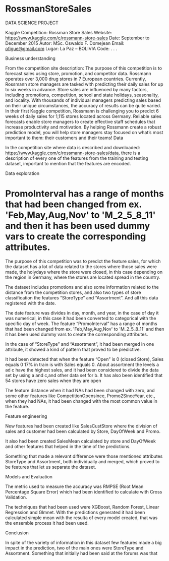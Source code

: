 # RossmanStoreSales
DATA SCIENCE PROJECT


Kaggle Competition: Rossman Store Sales
Website: https://www.kaggle.com/c/rossmann-store-sales
Date: September to December 2015
	Autor: MSc. Oswaldo F. Domejean
Email: ofigue@gmail.com
Lugar: La Paz – BOLIVIA
Code: . . .


Business understanding

From the competition site description:
The purpose of this competition is to forecast sales using store, promotion, and competitor data. Rossmann operates over 3,000 drug stores in 7 European countries. Currently, Rossmann store managers are tasked with predicting their daily sales for up to six weeks in advance. Store sales are influenced by many factors, including promotions, competition, school and state holidays, seasonality, and locality. 
With thousands of individual managers predicting sales based on their unique circumstances, the accuracy of results can be quite varied. In their first Kaggle competition, Rossmann is challenging you to predict 6 weeks of daily sales for 1,115 stores located across Germany. Reliable sales forecasts enable store managers to create effective staff schedules that increase productivity and motivation. By helping Rossmann create a robust prediction model, you will help store managers stay focused on what’s most important to them: their customers and their teams! 
Data 

In the competition site where data is described and downloaded: https://www.kaggle.com/c/rossmann-store-sales/data, there is a description of every one of the features from the training and testing dataset, important to mention that the features are encoded.

Data exploration 

# PromoInterval has a range of months that had been changed from ex. 'Feb,May,Aug,Nov' to 'M_2_5_8_11' and then it has been used dummy vars to create the corresponding attributes.

The purpose of this competition was to predict the feature sales, for which the dataset has a lot of data related to the stores where those sales were made, the holydays where the store were closed, in this case depending on the region in Germany, where the stores are located spread in the country.

The dataset includes promotions and also some information related to the distance from the competition stores, and also two types of store classification the features “StoreType” and “Assortment”. And all this data registered with the date.


The date feature was divides in day, month, and year, in the case of day it was numerical, in this case it had been converted to categorical with the specific day of week. The feature “PromoInterval” has a range of months that had been changed from ex. 'Feb,May,Aug,Nov' to 'M_2_5_8_11' and then it has been used dummy vars to create the corresponding attributes.

In the case of “StoreType” and “Assortment”, it had been merged in one attribute, it showed a kind of pattern that proved to be predictive.

It had been detected that when the feature “Open” is 0 (closed Store), Sales equals 0
17% in train is with Sales equals 0. About assortment the levels a ad c have the highest sales, and it had been considered to divide the data set by using a and c,and other data set for b. It has also been identified that 54 stores have zero sales when they are open

The feature distance when it had NAs had been changed with zero, and some other features like CompetitionOpensince, Promo2SinceYear, etc., when they had NAs, it had been changed with the most common value in the feature.

Feature engineering

New features had been created like SalesCustStore where the division of sales and customer had been calculated by Store, DayOfWeek and Promo.

It also had been created SalesMean calculated by  store and DayOfWeek and other features that helped in the time of the predictions.

Something that made a relevant difference were those mentioned attributes StoreType and Assortment, both individually and merged, which proved to be features that let us separate the dataset.

Models and Evaluation

The metric used to measure the accuracy was RMPSE (Root Mean Percentage Square Error) which had been identified to calculate with Cross Validation.

The techniques that had been used were XGBoost, Random Forest, Linear Regression and Glmnet. With the predictions generated it had been calculated simple mean with the resulta of every model created, that was the ensemble process it had been used.


Conclusion

In spite of the variety of information in this dataset few features made a big impact in the prediction, two of the main ones were StoreType and Assortment. Something that initially had been said at the forums was that 


